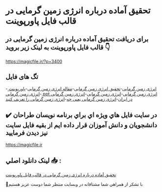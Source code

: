 # تحقیق آماده درباره انرژی زمین گرمایی در قالب فایل پاورپوینت

## برای دریافت تحقیق آماده درباره انرژی زمین گرمایی در قالب فایل پاورپوینت به لینک زیر بروید 👇

https://magicfile.ir/?p=3400

## تگ های فایل

-[ انرژی زمین گرمایی](https://magicfile.ir/product/%d8%aa%d8%ad%d9%82%db%8c%d9%82-%d8%a7%d9%86%d8%b1%da%98%db%8c-%d8%b2%d9%85%db%8c%d9%86-%da%af%d8%b1%d9%85%d8%a7%db%8c%db%8c-%d8%af%d8%b1-%d9%82%d8%a7%d9%84%d8%a8-%d9%81%d8%a7%db%8c%d9%84-%d9%be%d8%a7%d9%88%d8%b1%d9%be%d9%88%db%8c%d9%86%d8%aa/)-[تحقیق  انرژی زمین گرمایی](https://magicfile.ir/product/%d8%aa%d8%ad%d9%82%db%8c%d9%82-%d8%a7%d9%86%d8%b1%da%98%db%8c-%d8%b2%d9%85%db%8c%d9%86-%da%af%d8%b1%d9%85%d8%a7%db%8c%db%8c-%d8%af%d8%b1-%d9%82%d8%a7%d9%84%d8%a8-%d9%81%d8%a7%db%8c%d9%84-%d9%be%d8%a7%d9%88%d8%b1%d9%be%d9%88%db%8c%d9%86%d8%aa/)-[مقاله  انرژی زمین گرمایی](https://magicfile.ir/product/%d8%aa%d8%ad%d9%82%db%8c%d9%82-%d8%a7%d9%86%d8%b1%da%98%db%8c-%d8%b2%d9%85%db%8c%d9%86-%da%af%d8%b1%d9%85%d8%a7%db%8c%db%8c-%d8%af%d8%b1-%d9%82%d8%a7%d9%84%d8%a8-%d9%81%d8%a7%db%8c%d9%84-%d9%be%d8%a7%d9%88%d8%b1%d9%be%d9%88%db%8c%d9%86%d8%aa/)-[پاورپوینت  انرژی زمین گرمایی](https://magicfile.ir/product/%d8%aa%d8%ad%d9%82%db%8c%d9%82-%d8%a7%d9%86%d8%b1%da%98%db%8c-%d8%b2%d9%85%db%8c%d9%86-%da%af%d8%b1%d9%85%d8%a7%db%8c%db%8c-%d8%af%d8%b1-%d9%82%d8%a7%d9%84%d8%a8-%d9%81%d8%a7%db%8c%d9%84-%d9%be%d8%a7%d9%88%d8%b1%d9%be%d9%88%db%8c%d9%86%d8%aa/)-[ ppt  انرژی زمین گرمایی](https://magicfile.ir/product/%d8%aa%d8%ad%d9%82%db%8c%d9%82-%d8%a7%d9%86%d8%b1%da%98%db%8c-%d8%b2%d9%85%db%8c%d9%86-%da%af%d8%b1%d9%85%d8%a7%db%8c%db%8c-%d8%af%d8%b1-%d9%82%d8%a7%d9%84%d8%a8-%d9%81%d8%a7%db%8c%d9%84-%d9%be%d8%a7%d9%88%d8%b1%d9%be%d9%88%db%8c%d9%86%d8%aa/)-[انرژی زمین گرمایی](https://magicfile.ir/product/%d8%aa%d8%ad%d9%82%db%8c%d9%82-%d8%a7%d9%86%d8%b1%da%98%db%8c-%d8%b2%d9%85%db%8c%d9%86-%da%af%d8%b1%d9%85%d8%a7%db%8c%db%8c-%d8%af%d8%b1-%d9%82%d8%a7%d9%84%d8%a8-%d9%81%d8%a7%db%8c%d9%84-%d9%be%d8%a7%d9%88%d8%b1%d9%be%d9%88%db%8c%d9%86%d8%aa/)-[انرژی زمین گرمایی در ایران](https://magicfile.ir/product/%d8%aa%d8%ad%d9%82%db%8c%d9%82-%d8%a7%d9%86%d8%b1%da%98%db%8c-%d8%b2%d9%85%db%8c%d9%86-%da%af%d8%b1%d9%85%d8%a7%db%8c%db%8c-%d8%af%d8%b1-%d9%82%d8%a7%d9%84%d8%a8-%d9%81%d8%a7%db%8c%d9%84-%d9%be%d8%a7%d9%88%d8%b1%d9%be%d9%88%db%8c%d9%86%d8%aa/)-[انرژی زمین گرمایی یعنی چه](https://magicfile.ir/product/%d8%aa%d8%ad%d9%82%db%8c%d9%82-%d8%a7%d9%86%d8%b1%da%98%db%8c-%d8%b2%d9%85%db%8c%d9%86-%da%af%d8%b1%d9%85%d8%a7%db%8c%db%8c-%d8%af%d8%b1-%d9%82%d8%a7%d9%84%d8%a8-%d9%81%d8%a7%db%8c%d9%84-%d9%be%d8%a7%d9%88%d8%b1%d9%be%d9%88%db%8c%d9%86%d8%aa/)-[انرژی زمین گرمایی را تعریف کنید](https://magicfile.ir/product/%d8%aa%d8%ad%d9%82%db%8c%d9%82-%d8%a7%d9%86%d8%b1%da%98%db%8c-%d8%b2%d9%85%db%8c%d9%86-%da%af%d8%b1%d9%85%d8%a7%db%8c%db%8c-%d8%af%d8%b1-%d9%82%d8%a7%d9%84%d8%a8-%d9%81%d8%a7%db%8c%d9%84-%d9%be%d8%a7%d9%88%d8%b1%d9%be%d9%88%db%8c%d9%86%d8%aa/)

## ✔️ در سايت فايل هاي ويژه اي براي برنامه نويسان طراحان دانشجويان و دانش آموزان قرار داده ايم از بقيه فايل سايت نيز ديدن فرماييد

https://magicfile.ir


## لينک دانلود اصلي 📥 :

[تحقیق آماده درباره انرژی زمین گرمایی در قالب فایل پاورپوینت](https://magicfile.ir/product/%d8%aa%d8%ad%d9%82%db%8c%d9%82-%d8%a7%d9%86%d8%b1%da%98%db%8c-%d8%b2%d9%85%db%8c%d9%86-%da%af%d8%b1%d9%85%d8%a7%db%8c%db%8c-%d8%af%d8%b1-%d9%82%d8%a7%d9%84%d8%a8-%d9%81%d8%a7%db%8c%d9%84-%d9%be%d8%a7%d9%88%d8%b1%d9%be%d9%88%db%8c%d9%86%d8%aa/) 


🙏با تشکر از همراهي شما مشتاقانه در وبسایت منتظر شما دوست عزیز هستیم

